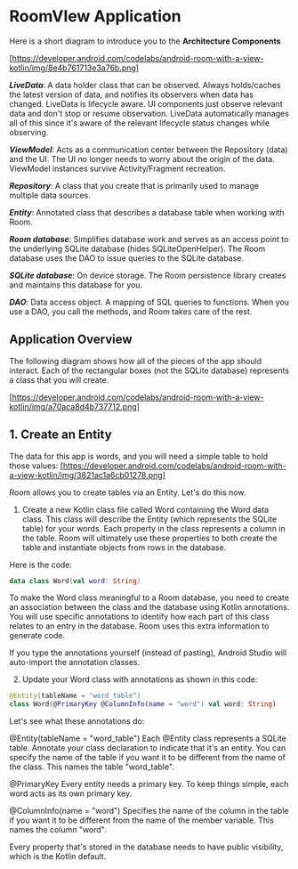 # RoomVIew Application

Here is a short diagram to introduce you to the **Architecture Components**

[https://developer.android.com/codelabs/android-room-with-a-view-kotlin/img/8e4b761713e3a76b.png]

***LiveData***: A data holder class that can be observed. Always holds/caches the latest version of data, and notifies its observers when data has changed. LiveData is lifecycle aware. UI components just observe relevant data and don't stop or resume observation. LiveData automatically manages all of this since it's aware of the relevant lifecycle status changes while observing.

***ViewModel***: Acts as a communication center between the Repository (data) and the UI. The UI no longer needs to worry about the origin of the data. ViewModel instances survive Activity/Fragment recreation.

***Repository***: A class that you create that is primarily used to manage multiple data sources.

***Entity***: Annotated class that describes a database table when working with Room.

***Room database***: Simplifies database work and serves as an access point to the underlying SQLite database (hides SQLiteOpenHelper). The Room database uses the DAO to issue queries to the SQLite database.

***SQLite database***: On device storage. The Room persistence library creates and maintains this database for you.

***DAO***: Data access object. A mapping of SQL queries to functions. When you use a DAO, you call the methods, and Room takes care of the rest.

## Application Overview

The following diagram shows how all of the pieces of the app should interact. Each of the rectangular boxes (not the SQLite database) represents a class that you will create.

[https://developer.android.com/codelabs/android-room-with-a-view-kotlin/img/a70aca8d4b737712.png]

## 1. Create an Entity

The data for this app is words, and you will need a simple table to hold those values:
[https://developer.android.com/codelabs/android-room-with-a-view-kotlin/img/3821ac1a6cb01278.png]

Room allows you to create tables via an Entity. Let's do this now.

1. Create a new Kotlin class file called Word containing the Word data class. This class will describe the Entity (which represents the SQLite table) for your words. Each property in the class represents a column in the table. Room will ultimately use these properties to both create the table and instantiate objects from rows in the database.

Here is the code:

```kotlin
data class Word(val word: String)
```

To make the Word class meaningful to a Room database, you need to create an association between the class and the database using Kotlin annotations. You will use specific annotations to identify how each part of this class relates to an entry in the database. Room uses this extra information to generate code.

If you type the annotations yourself (instead of pasting), Android Studio will auto-import the annotation classes.

2. Update your Word class with annotations as shown in this code:

```kotlin
@Entity(tableName = "word_table")
class Word(@PrimaryKey @ColumnInfo(name = "word") val word: String)
```

Let's see what these annotations do:

@Entity(tableName = "word_table") Each @Entity class represents a SQLite table. Annotate your class declaration to indicate that it's an entity. You can specify the name of the table if you want it to be different from the name of the class. This names the table "word_table".

@PrimaryKey Every entity needs a primary key. To keep things simple, each word acts as its own primary key.

@ColumnInfo(name = "word") Specifies the name of the column in the table if you want it to be different from the name of the member variable. This names the column "word".

Every property that's stored in the database needs to have public visibility, which is the Kotlin default.